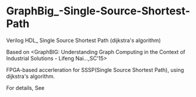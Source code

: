 # GraphBig_-Single-Source-Shortest-Path
Verilog HDL_ Single Source Shortest Path (dijkstra's algorithm)

Based on <GraphBIG: Understanding Graph Computing in the Context of Industrial Solutions - Lifeng Nai...,SC'15>

FPGA-based accerleration for SSSP(Single Source Shortest Path), using dijkstra's algorithm.

For details, See <FPGA Acceleration for Graph Application.pptx>

